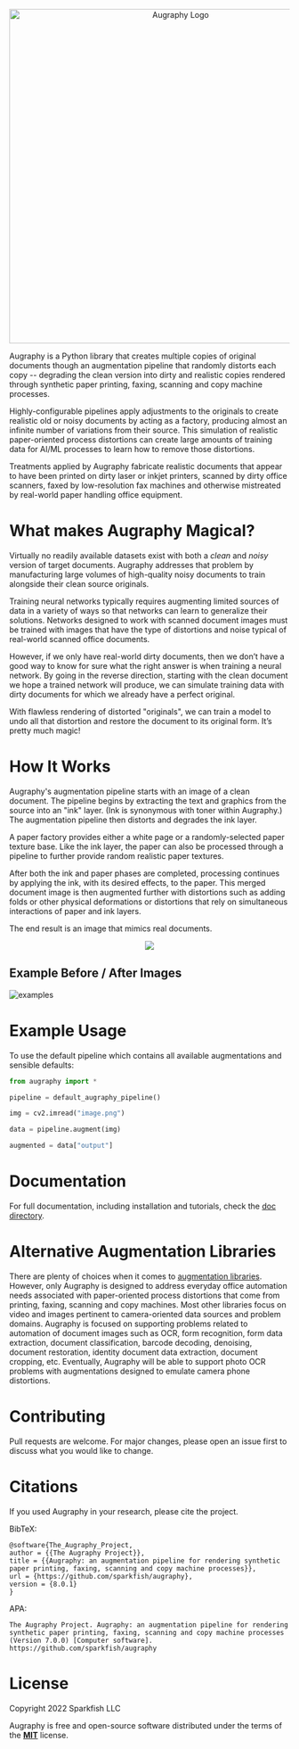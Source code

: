 <p align="center">
    <img src="images/logo/augraphy.png?raw=true" width="600" title="Augraphy Logo">
</p>

Augraphy is a Python library that creates multiple copies of original documents though an augmentation pipeline that randomly distorts each copy -- degrading the clean version into dirty and realistic copies rendered through synthetic paper printing, faxing, scanning and copy machine processes.

Highly-configurable pipelines apply adjustments to the originals to create realistic old or noisy documents by acting as a factory, producing almost an infinite number of variations from their source.  This simulation of realistic paper-oriented process distortions can create large amounts of training data for AI/ML processes to learn how to remove those distortions.

Treatments applied by Augraphy fabricate realistic documents that appear to have been printed on dirty laser or inkjet printers, scanned by dirty office scanners, faxed by low-resolution fax machines and otherwise mistreated by real-world paper handling office equipment.

# What makes Augraphy Magical?
Virtually no readily available datasets exist with both a _clean_ and _noisy_ version of target documents.  Augraphy addresses that problem by manufacturing large volumes of high-quality noisy documents to train alongside their clean source originals.

Training neural networks typically requires augmenting limited sources of data in a variety of ways so that networks can learn to generalize their solutions.  Networks designed to work with scanned document images must be trained with images that have the type of distortions and noise typical of real-world scanned office documents.

However, if we only have real-world dirty documents, then we don’t have a good way to know for sure what the right answer is when training a neural network.  By going in the reverse direction, starting with the clean document we hope a trained network will produce, we can simulate training data with dirty documents for which we already have a perfect original.

With flawless rendering of distorted "originals", we can train a model to undo all that distortion and restore the document to its original form.  It’s pretty much magic!

# How It Works
Augraphy's augmentation pipeline starts with an image of a clean document.  The pipeline begins by extracting the text and graphics from the source into an "ink" layer.  (Ink is synonymous with toner within Augraphy.)  The augmentation pipeline then distorts and degrades the ink layer.

A paper factory provides either a white page or a randomly-selected paper texture base.  Like the ink layer, the paper can also be processed through a pipeline to further provide random realistic paper textures.

After both the ink and paper phases are completed, processing continues by applying the ink, with its desired effects, to the paper.  This merged document image is then augmented further with distortions such as adding folds or other physical deformations or distortions that rely on simultaneous interactions of paper and ink layers.

The end result is an image that mimics real documents.

<p align="center" width="100%">
    <img src="images/Pipeline.png">
</p>

## Example Before / After Images
![examples](https://user-images.githubusercontent.com/74747193/135170284-8249fbab-2748-4230-821c-e56815e797cf.png)


# Example Usage
To use the default pipeline which contains all available augmentations and sensible defaults:

```python
from augraphy import *

pipeline = default_augraphy_pipeline()

img = cv2.imread("image.png")

data = pipeline.augment(img)

augmented = data["output"]
```

# Documentation
For full documentation, including installation and tutorials, check the [doc directory](https://github.com/sparkfish/augraphy/tree/dev/doc).

# Alternative Augmentation Libraries
There are plenty of choices when it comes to [augmentation libraries](https://github.com/AgaMiko/data-augmentation-review).  However, only Augraphy is designed to address everyday office automation needs associated with paper-oriented process distortions that come from printing, faxing, scanning and copy machines.  Most other libraries focus on video and images pertinent to camera-oriented data sources and problem domains.  Augraphy is focused on supporting problems related to automation of document images such as OCR, form recognition, form data extraction, document classification, barcode decoding, denoising, document restoration, identity document data extraction, document cropping, etc.  Eventually, Augraphy will be able to support photo OCR problems with augmentations designed to emulate camera phone distortions.

# Contributing
Pull requests are welcome. For major changes, please open an issue first to discuss what you would like to change.

# Citations
If you used Augraphy in your research, please cite the project.

BibTeX:
```
@software{The_Augraphy_Project,
author = {{The Augraphy Project}},
title = {{Augraphy: an augmentation pipeline for rendering synthetic paper printing, faxing, scanning and copy machine processes}},
url = {https://github.com/sparkfish/augraphy},
version = {8.0.1}
}
```

APA:
```
The Augraphy Project. Augraphy: an augmentation pipeline for rendering synthetic paper printing, faxing, scanning and copy machine processes (Version 7.0.0) [Computer software]. https://github.com/sparkfish/augraphy
```
# License
Copyright 2022 Sparkfish LLC

Augraphy is free and open-source software distributed under the terms of the [**MIT**](https://github.com/sparkfish/augraphy/blob/dev/LICENSE) license.

